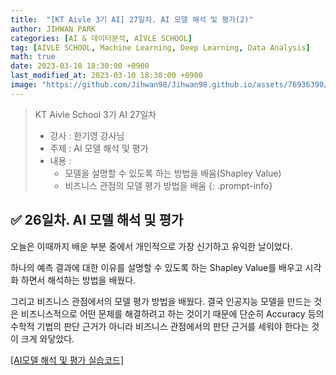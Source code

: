 ```yaml
---
title:  "[KT Aivle 3기 AI] 27일차. AI 모델 해석 및 평가(2)"
author: JIHWAN PARK
categories: [AI & 데이터분석, AIVLE SCHOOL]
tag: [AIVLE SCHOOL, Machine Learning, Deep Learning, Data Analysis]
math: true
date: 2023-03-10 18:30:00 +0900
last_modified_at: 2023-03-10 18:30:00 +0900
image: "https://github.com/Jihwan98/Jihwan98.github.io/assets/76936390/6be11e55-36a3-4a86-8e30-d8928f732a0c"
---
```

> KT Aivle School 3기 AI 27일차 
> - 강사 : 한기영 강사님
> - 주제 : AI 모델 해석 및 평가
> - 내용 :
>   - 모델을 설명할 수 있도록 하는 방법을 배움(Shapley Value)
>   - 비즈니스 관점의 모델 평가 방법을 배움
{: .prompt-info}

## ✅ 26일차. AI 모델 해석 및 평가
오늘은 이때까지 배운 부분 중에서 개인적으로 가장 신기하고 유익한 날이었다.

하나의 예측 결과에 대한 이유를 설명할 수 있도록 하는 Shapley Value를 배우고 시각화 하면서 해석하는 방법을 배웠다.

그리고 비즈니스 관점에서의 모델 평가 방법을 배웠다. 결국 인공지능 모델을 만드는 것은 비즈니스적으로 어떤 문제를 해결하려고 하는 것이기 때문에 단순히 Accuracy 등의 수학적 기법의 판단 근거가 아니라 비즈니스 관점에서의 판단 근거를 세워야 한다는 것이 크게 와닿았다.

<a href='https://github.com/Jihwan98/aivle_school/tree/main/2023.03.09_AI%EB%AA%A8%EB%8D%B8%20%ED%95%B4%EC%84%9D%ED%8F%89%EA%B0%80_%EC%8B%A4%EC%8A%B5%EC%9E%90%EB%A3%8C' target='_blank'>[AI모델 해석 및 평가 실습코드]</a>